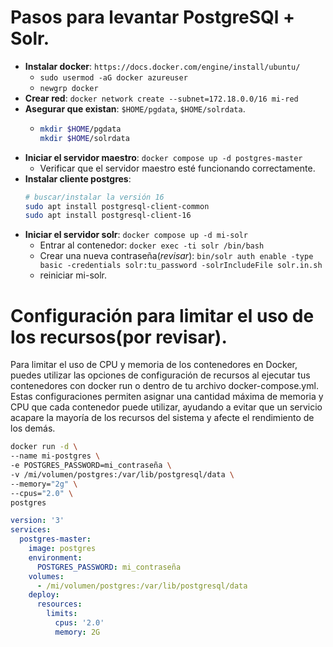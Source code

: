 
# Pasos para levantar PostgreSQl + Solr. 
- **Instalar docker**: `https://docs.docker.com/engine/install/ubuntu/`
  - `sudo usermod -aG docker azureuser`
  - `newgrp docker`
- **Crear red**: `docker network create --subnet=172.18.0.0/16 mi-red`
- **Asegurar que existan**: `$HOME/pgdata`, `$HOME/solrdata`.
  - ```bash
    mkdir $HOME/pgdata
    mkdir $HOME/solrdata
    ```
- **Iniciar el servidor maestro**: `docker compose up -d postgres-master`
  - Verificar que el servidor maestro esté funcionando correctamente.
- **Instalar cliente postgres**:
  ```bash
  # buscar/instalar la versión 16
  sudo apt install postgresql-client-common
  sudo apt install postgresql-client-16
  ```
- **Iniciar el servidor solr**: `docker compose up -d mi-solr`
  - Entrar al contenedor: `docker exec -ti solr /bin/bash`
  - Crear una nueva contraseña(*revisar*): `bin/solr auth enable -type basic -credentials solr:tu_password -solrIncludeFile solr.in.sh`
  - reiniciar mi-solr.
  
# Configuración para limitar el uso de los recursos(por revisar).
Para limitar el uso de CPU y memoria de los contenedores en Docker, puedes utilizar las opciones de configuración de recursos al ejecutar tus contenedores con docker run o dentro de tu archivo docker-compose.yml. Estas configuraciones permiten asignar una cantidad máxima de memoria y CPU que cada contenedor puede utilizar, ayudando a evitar que un servicio acapare la mayoría de los recursos del sistema y afecte el rendimiento de los demás.
```bash
docker run -d \
--name mi-postgres \
-e POSTGRES_PASSWORD=mi_contraseña \
-v /mi/volumen/postgres:/var/lib/postgresql/data \
--memory="2g" \
--cpus="2.0" \
postgres
```


```yaml
version: '3'
services:
  postgres-master:
    image: postgres
    environment:
      POSTGRES_PASSWORD: mi_contraseña
    volumes:
      - /mi/volumen/postgres:/var/lib/postgresql/data
    deploy:
      resources:
        limits:
          cpus: '2.0'
          memory: 2G

```